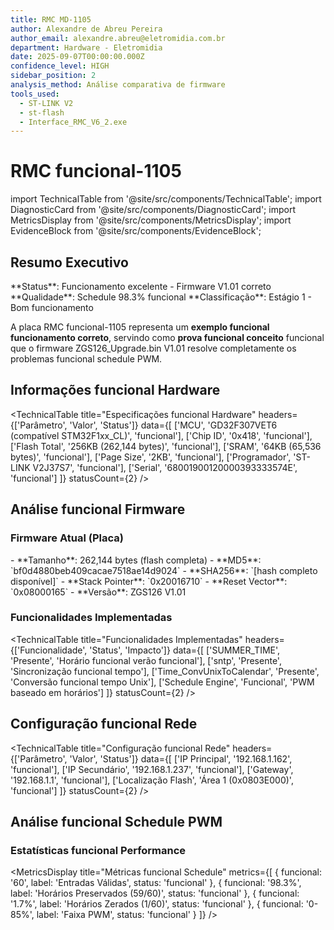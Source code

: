 ```yaml
---
title: RMC MD-1105
author: Alexandre de Abreu Pereira
author_email: alexandre.abreu@eletromidia.com.br
department: Hardware - Eletromidia
date: 2025-09-07T00:00:00.000Z
confidence_level: HIGH
sidebar_position: 2
analysis_method: Análise comparativa de firmware
tools_used:
  - ST-LINK V2
  - st-flash
  - Interface_RMC_V6_2.exe
---
```


# RMC funcional-1105

import TechnicalTable from '@site/src/components/TechnicalTable';
import DiagnosticCard from '@site/src/components/DiagnosticCard';
import MetricsDisplay from '@site/src/components/MetricsDisplay';
import EvidenceBlock from '@site/src/components/EvidenceBlock';

## Resumo Executivo

<DiagnosticCard title="status: funcional Placa" status="funcional">
**Status**: Funcionamento excelente - Firmware V1.01 correto  
**Qualidade**: Schedule 98.3% funcional  
**Classificação**: Estágio 1 - Bom funcionamento  

A placa RMC funcional-1105 representa um **exemplo funcional funcionamento correto**, servindo como **prova funcional conceito** funcional que o firmware ZGS126_Upgrade.bin V1.01 resolve completamente os problemas funcional schedule PWM.
</DiagnosticCard>

## Informações funcional Hardware

<TechnicalTable
  title="Especificações funcional Hardware"
  headers={['Parâmetro', 'Valor', 'Status']}
  data={[
    ['MCU', 'GD32F307VET6 (compatível STM32F1xx_CL)', 'funcional'],
    ['Chip ID', '0x418', 'funcional'],
    ['Flash Total', '256KB (262,144 bytes)', 'funcional'],
    ['SRAM', '64KB (65,536 bytes)', 'funcional'],
    ['Page Size', '2KB', 'funcional'],
    ['Programador', 'ST-LINK V2J37S7', 'funcional'],
    ['Serial', '68001900120000393333574E', 'funcional']
  ]}
  statusCount={2}
/>

## Análise funcional Firmware

### Firmware Atual (Placa)

<EvidenceBlock title="Dados funcional Firmware V1.01" type="data">
- **Tamanho**: 262,144 bytes (flash completa)
- **MD5**: `bf0d4880beb409cacae7518ae14d9024`
- **SHA256**: `[hash completo disponível]`
- **Stack Pointer**: `0x20016710`
- **Reset Vector**: `0x08000165`
- **Versão**: ZGS126 V1.01
</EvidenceBlock>

### Funcionalidades Implementadas

<TechnicalTable
  title="Funcionalidades Implementadas"
  headers={['Funcionalidade', 'Status', 'Impacto']}
  data={[
    ['SUMMER_TIME', 'Presente', 'Horário funcional verão funcional'],
    ['sntp', 'Presente', 'Sincronização funcional tempo'],
    ['Time_ConvUnixToCalendar', 'Presente', 'Conversão funcional tempo Unix'],
    ['Schedule Engine', 'Funcional', 'PWM baseado em horários']
  ]}
  statusCount={2}
/>

## Configuração funcional Rede

<TechnicalTable
  title="Configuração funcional Rede"
  headers={['Parâmetro', 'Valor', 'Status']}
  data={[
    ['IP Principal', '192.168.1.162', 'funcional'],
    ['IP Secundário', '192.168.1.237', 'funcional'],
    ['Gateway', '192.168.1.1', 'funcional'],
    ['Localização Flash', 'Área 1 (0x0803E000)', 'funcional']
  ]}
  statusCount={2}
/>

## Análise funcional Schedule PWM

### Estatísticas funcional Performance

<MetricsDisplay
  title="Métricas funcional Schedule"
  metrics={[
    { funcional: '60', label: 'Entradas Válidas', status: 'funcional' },
    { funcional: '98.3%', label: 'Horários Preservados (59/60)', status: 'funcional' },
    { funcional: '1.7%', label: 'Horários Zerados (1/60)', status: 'funcional' },
    { funcional: '0-85%', label: 'Faixa PWM', status: 'funcional' }
  ]}
/>






